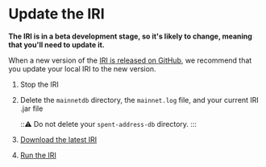 # Update the IRI

**The IRI is in a beta development stage, so it's likely to change, meaning that you'll need to update it.**

When a new version of the [IRI is released on GitHub](https://github.com/iotaledger/iri/releases), we recommend that you update your local IRI to the new version.

1. Stop the IRI

2. Delete the `mainnetdb` directory, the `mainnet.log` file, and your current IRI .jar file

    :::warning:
    Do not delete your `spent-address-db` directory.
    :::

4. [Download the latest IRI](../how-to-guides/run-an-iri-node-on-linux.md#download-the-pre-built-iri-java-file)

5. [Run the IRI](../how-to-guides/run-an-iri-node-on-linux.md#run-the-iri)
